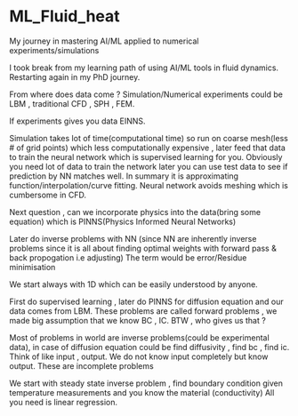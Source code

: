 # ML_Fluid_heat
My journey in mastering AI/ML applied to numerical experiments/simulations

I took break from my learning path of using AI/ML tools in fluid dynamics.
Restarting again in my PhD journey.

From where does data come ?
Simulation/Numerical experiments could be LBM , traditional CFD , SPH , FEM.

If experiments gives you data EINNS.

Simulation takes lot of time(computational time) so run on coarse mesh(less # of grid points) which less computationally expensive , later feed that data to train the neural network which is supervised learning for you.
Obviously you need lot of data to train the network later you can use test data to see if prediction by NN matches well.
In summary it is approximating function/interpolation/curve fitting.
Neural network avoids meshing which is cumbersome in CFD.

Next question , can we incorporate physics into the data(bring some equation) which is PINNS(Physics Informed Neural Networks)

Later do inverse problems with NN (since NN are inherently inverse problems since it is all about finding optimal weights with forward pass & back propogation i.e adjusting)
The term would be error/Residue minimisation

We start always with 1D which can be easily understood by anyone.

First do supervised learning , later do PINNS for diffusion equation and our data comes from LBM.
These problems are called forward problems , we made big assumption that we know BC , IC. 
BTW , who gives us that ?

Most of problems in world are inverse problems(could be experimental data), in case of diffusion equation could be find diffusivity , find bc , find ic.
Think of like input , output. We do not know input completely but know output.
These are incomplete problems

We start with steady state inverse problem , find boundary condition given temperature measurements and you know the material (conductivity)
All you need is linear regression.
